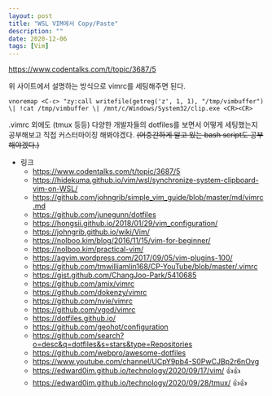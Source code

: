 ```yaml
---
layout: post
title: "WSL VIM에서 Copy/Paste"
description: ""
date: 2020-12-06
tags: [Vim]
---
```


https://www.codentalks.com/t/topic/3687/5

위 사이트에서 설명하는 방식으로 vimrc를 세팅해주면 된다.

```vim
vnoremap <C-c> "zy:call writefile(getreg('z', 1, 1), "/tmp/vimbuffer") \| !cat /tmp/vimbuffer \| /mnt/c/Windows/System32/clip.exe <CR><CR>
```

.vimrc 외에도 (tmux 등등) 다양한 개발자들의 dotfiles를 보면서 어떻게 세팅했는지 공부해보고 직접 커스터마이징 해봐야겠다. ~~(어중간하게 알고 있는 bash script도 공부 해야겠다.)~~

* 링크
    * https://www.codentalks.com/t/topic/3687/5
    * https://hidekuma.github.io/vim/wsl/synchronize-system-clipboard-vim-on-WSL/
    * https://github.com/johngrib/simple_vim_guide/blob/master/md/vimrc.md
    * https://github.com/junegunn/dotfiles
    * https://hongsii.github.io/2018/01/29/vim_configuration/
    * https://johngrib.github.io/wiki/Vim/
    * https://nolboo.kim/blog/2016/11/15/vim-for-beginner/
    * https://nolboo.kim/practical-vim/
    * https://agvim.wordpress.com/2017/09/05/vim-plugins-100/
    * https://github.com/tmwilliamlin168/CP-YouTube/blob/master/.vimrc
    * https://gist.github.com/ChangJoo-Park/5410685
    * https://github.com/amix/vimrc
    * https://github.com/dokenzy/vimrc
    * https://github.com/nvie/vimrc
    * https://github.com/vgod/vimrc
    * https://dotfiles.github.io/
    * https://github.com/geohot/configuration
    * https://github.com/search?o=desc&q=dotfiles&s=stars&type=Repositories
    * https://github.com/webpro/awesome-dotfiles
    * https://www.youtube.com/channel/UCpY9pb4-S0PwCJBp2r6nOvg
    * https://edward0im.github.io/technology/2020/09/17/vim/ 👍👍
    * https://edward0im.github.io/technology/2020/09/28/tmux/ 👍👍
